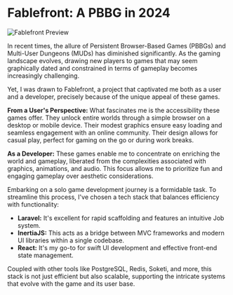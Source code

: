 # Fablefront: A PBBG in 2024

![Fablefront Preview](/img/fablefront.webp)

In recent times, the allure of Persistent Browser-Based Games (PBBGs) and Multi-User Dungeons (MUDs) has diminished significantly. 
As the gaming landscape evolves, drawing new players to games that may seem graphically dated and constrained in terms of gameplay becomes increasingly challenging.

Yet, I was drawn to Fablefront, a project that captivated me both as a user and a developer, precisely because of the unique appeal of these games.

**From a User's Perspective:**
What fascinates me is the accessibility these games offer. They unlock entire worlds through a simple browser on a desktop or mobile device. 
Their modest graphics ensure easy loading and seamless engagement with an online community. Their design allows for casual play, perfect for gaming on the go or during work breaks.

**As a Developer:**
These games enable me to concentrate on enriching the world and gameplay, liberated from the complexities associated with graphics, animations, and audio. 
This focus allows me to prioritize fun and engaging gameplay over aesthetic considerations.

Embarking on a solo game development journey is a formidable task. To streamline this process, I've chosen a tech stack that balances efficiency with functionality:
- **Laravel:** It's excellent for rapid scaffolding and features an intuitive Job system.
- **InertiaJS:** This acts as a bridge between MVC frameworks and modern UI libraries within a single codebase.
- **React:** It's my go-to for swift UI development and effective front-end state management.

Coupled with other tools like PostgreSQL, Redis, Soketi, and more, this stack is not just efficient but also scalable, supporting the intricate systems that evolve with the game and its user base.
